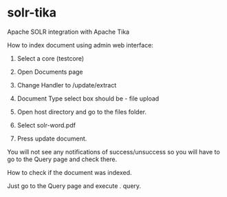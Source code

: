 # solr-tika
Apache SOLR integration with Apache Tika

How to index document using admin web interface:

1) Select a core (testcore)

2) Open Documents page

3) Change Handler to /update/extract

4) Document Type select box should be - file upload

5) Open host directory and go to the files folder.

6) Select solr-word.pdf

7) Press update document.

You will not see any notifications of success/unsuccess so you will have to go to the Query page and check there.

How to check if the document was indexed.

Just go to the Query page and execute *.* query. 


